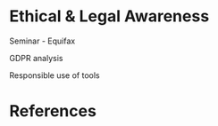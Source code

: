 # Ethical & Legal Awareness
Seminar - Equifax

GDPR analysis

Responsible use of tools


# References
